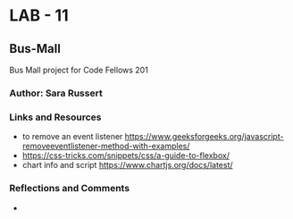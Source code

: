 # LAB - 11

## Bus-Mall
Bus Mall project for Code Fellows 201

### Author: Sara Russert

### Links and Resources
* to remove an event listener https://www.geeksforgeeks.org/javascript-removeeventlistener-method-with-examples/
* https://css-tricks.com/snippets/css/a-guide-to-flexbox/
* chart info and script https://www.chartjs.org/docs/latest/

### Reflections and Comments
* 